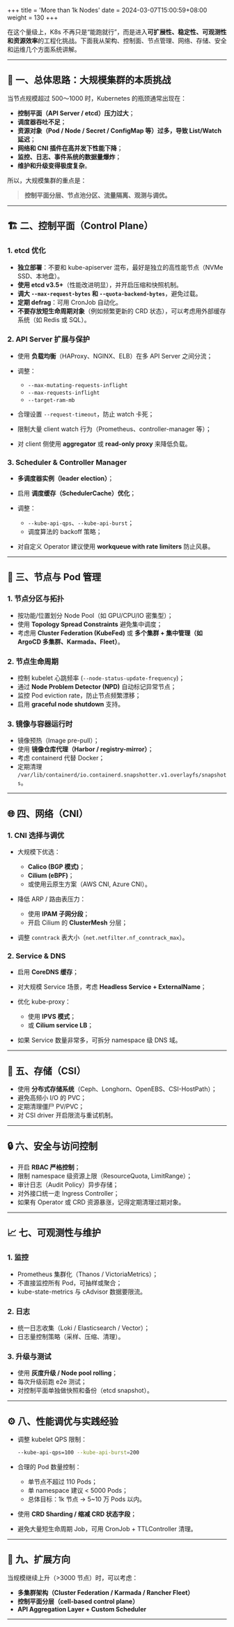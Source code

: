 +++
title = 'More than 1k Nodes'
date = 2024-03-07T15:00:59+08:00
weight = 130
+++

在这个量级上，K8s 不再只是“能跑就行”，而是进入**可扩展性、稳定性、可观测性和资源效率**的工程化挑战。下面我从架构、控制面、节点管理、网络、存储、安全和运维几个方面系统讲解。

---

## 🧠 一、总体思路：大规模集群的本质挑战

当节点规模超过 500～1000 时，Kubernetes 的瓶颈通常出现在：

* **控制平面（API Server / etcd）压力过大**；
* **调度器吞吐不足**；
* **资源对象（Pod / Node / Secret / ConfigMap 等）过多，导致 List/Watch 延迟**；
* **网络和 CNI 插件在高并发下性能下降**；
* **监控、日志、事件系统的数据量爆炸**；
* **维护和升级变得极度复杂**。

所以，大规模集群的重点是：

> **控制平面分层、节点池分区、流量隔离、观测与调优。**

---

## 🏗️ 二、控制平面（Control Plane）

### 1. etcd 优化

* **独立部署**：不要和 kube-apiserver 混布，最好是独立的高性能节点（NVMe SSD、本地盘）。
* **使用 etcd v3.5+**（性能改进明显），并开启压缩和快照机制。
* **调大 `--max-request-bytes` 和 `--quota-backend-bytes`**，避免过载。
* **定期 defrag**：可用 CronJob 自动化。
* **不要存放短生命周期对象**（例如频繁更新的 CRD 状态），可以考虑用外部缓存系统（如 Redis 或 SQL）。

### 2. API Server 扩展与保护

* 使用 **负载均衡**（HAProxy、NGINX、ELB）在多 API Server 之间分流；
* 调整：

  * `--max-mutating-requests-inflight`
  * `--max-requests-inflight`
  * `--target-ram-mb`
* 合理设置 `--request-timeout`，防止 watch 卡死；
* 限制大量 client watch 行为（Prometheus、controller-manager 等）；
* 对 client 侧使用 **aggregator** 或 **read-only proxy** 来降低负载。

### 3. Scheduler & Controller Manager

* **多调度器实例（leader election）**；
* 启用 **调度缓存（SchedulerCache）优化**；
* 调整：

  * `--kube-api-qps`、`--kube-api-burst`；
  * 调度算法的 backoff 策略；
* 对自定义 Operator 建议使用 **workqueue with rate limiters** 防止风暴。

---

## 🧩 三、节点与 Pod 管理

### 1. 节点分区与拓扑

* 按功能/位置划分 Node Pool（如 GPU/CPU/IO 密集型）；
* 使用 **Topology Spread Constraints** 避免集中调度；
* 考虑用 **Cluster Federation (KubeFed)** 或 **多个集群 + 集中管理（如 ArgoCD 多集群、Karmada、Fleet）**。

### 2. 节点生命周期

* 控制 kubelet 心跳频率 (`--node-status-update-frequency`)；
* 通过 **Node Problem Detector (NPD)** 自动标记异常节点；
* 监控 Pod eviction rate，防止节点频繁漂移；
* 启用 **graceful node shutdown** 支持。

### 3. 镜像与容器运行时

* 镜像预热（Image pre-pull）；
* 使用 **镜像仓库代理（Harbor / registry-mirror）**；
* 考虑 containerd 代替 Docker；
* 定期清理 `/var/lib/containerd/io.containerd.snapshotter.v1.overlayfs/snapshots`。

---

## 🌐 四、网络（CNI）

### 1. CNI 选择与调优

* 大规模下优选：

  * **Calico (BGP 模式)**；
  * **Cilium (eBPF)**；
  * 或使用云原生方案（AWS CNI, Azure CNI）。
* 降低 ARP / 路由表压力：

  * 使用 **IPAM 子网分段**；
  * 开启 Cilium 的 **ClusterMesh** 分层；
* 调整 `conntrack` 表大小（`net.netfilter.nf_conntrack_max`）。

### 2. Service & DNS

* 启用 **CoreDNS 缓存**；
* 对大规模 Service 场景，考虑 **Headless Service + ExternalName**；
* 优化 kube-proxy：

  * 使用 **IPVS 模式**；
  * 或 **Cilium service LB**；
* 如果 Service 数量非常多，可拆分 namespace 级 DNS 域。

---

## 💾 五、存储（CSI）

* 使用 **分布式存储系统**（Ceph、Longhorn、OpenEBS、CSI-HostPath）；
* 避免高频小 I/O 的 PVC；
* 定期清理僵尸 PV/PVC；
* 对 CSI driver 开启限流与重试机制。

---

## 🔒 六、安全与访问控制

* 开启 **RBAC 严格控制**；
* 限制 namespace 级资源上限（ResourceQuota, LimitRange）；
* 审计日志（Audit Policy）异步存储；
* 对外接口统一走 Ingress Controller；
* 如果有 Operator 或 CRD 资源暴涨，记得定期清理过期对象。

---

## 📈 七、可观测性与维护

### 1. 监控

* Prometheus 集群化（Thanos / VictoriaMetrics）；
* 不直接监控所有 Pod，可抽样或聚合；
* kube-state-metrics 与 cAdvisor 数据要限流。

### 2. 日志

* 统一日志收集（Loki / Elasticsearch / Vector）；
* 日志量控制策略（采样、压缩、清理）。

### 3. 升级与测试

* 使用 **灰度升级 / Node pool rolling**；
* 每次升级前跑 e2e 测试；
* 对控制平面单独做快照和备份（etcd snapshot）。

---

## ⚙️ 八、性能调优与实践经验

* 调整 kubelet QPS 限制：

  ```bash
  --kube-api-qps=100 --kube-api-burst=200
  ```
* 合理的 Pod 数量控制：

  * 单节点不超过 110 Pods；
  * 单 namespace 建议 < 5000 Pods；
  * 总体目标：1k 节点 → 5~10 万 Pods 以内。
* 使用 **CRD Sharding / 缩减 CRD 状态字段**；
* 避免大量短生命周期 Job，可用 CronJob + TTLController 清理。

---

## 🧭 九、扩展方向

当规模继续上升（>3000 节点）时，可以考虑：

* **多集群架构（Cluster Federation / Karmada / Rancher Fleet）**
* **控制平面分层（cell-based control plane）**
* **API Aggregation Layer + Custom Scheduler**

---

